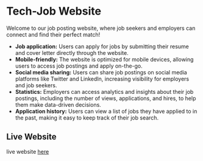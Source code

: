 # Tech-Job Website

Welcome to our job posting website, where job seekers and employers can connect and find their perfect match!

- **Job application:** Users can apply for jobs by submitting their resume and cover letter directly through the website.
- **Mobile-friendly:** The website is optimized for mobile devices, allowing users to access job postings and apply on-the-go.
- **Social media sharing:** Users can share job postings on social media platforms like Twitter and LinkedIn, increasing visibility for employers and job seekers.
- **Statistics:** Employers can access analytics and insights about their job postings, including the number of views, applications, and hires, to help them make data-driven decisions.
- **Application history:** Users can view a list of jobs they have applied to in the past, making it easy to keep track of their job search.


## Live Website

live website [here](https://statuesque-tartufo-0641d6.netlify.app/) 



